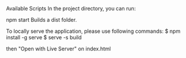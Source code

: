 Available Scripts
In the project directory, you can run:

npm start
Builds a dist folder.


To locally serve the application, please use following commands:
$ npm install -g serve
$ serve -s build

then "Open with Live Server" on index.html
